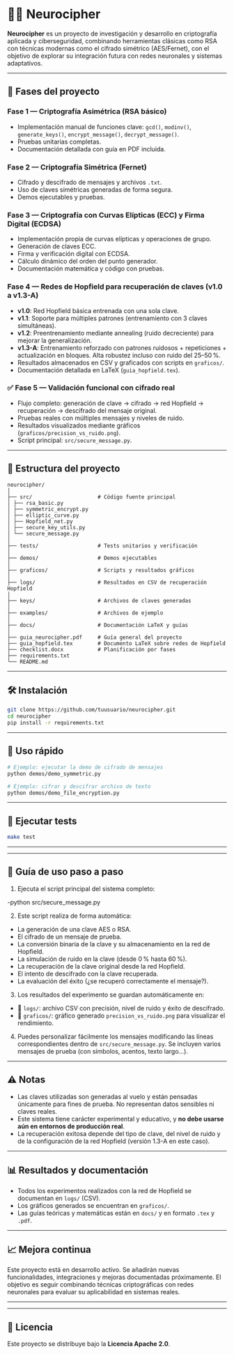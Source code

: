 # 🧠🔐 Neurocipher

**Neurocipher** es un proyecto de investigación y desarrollo en criptografía aplicada y ciberseguridad, combinando herramientas clásicas como RSA con técnicas modernas como el cifrado simétrico (AES/Fernet), con el objetivo de explorar su integración futura con redes neuronales y sistemas adaptativos.

---

## 📌 Fases del proyecto

### Fase 1 — Criptografía Asimétrica (RSA básico)

- Implementación manual de funciones clave: `gcd()`, `modinv()`, `generate_keys()`, `encrypt_message()`, `decrypt_message()`.
- Pruebas unitarias completas.
- Documentación detallada con guía en PDF incluida.

### Fase 2 — Criptografía Simétrica (Fernet)

- Cifrado y descifrado de mensajes y archivos `.txt`.
- Uso de claves simétricas generadas de forma segura.
- Demos ejecutables y pruebas.

### Fase 3 — Criptografía con Curvas Elípticas (ECC) y Firma Digital (ECDSA)

- Implementación propia de curvas elípticas y operaciones de grupo.
- Generación de claves ECC.
- Firma y verificación digital con ECDSA.
- Cálculo dinámico del orden del punto generador.
- Documentación matemática y código con pruebas.

### Fase 4 — Redes de Hopfield para recuperación de claves (v1.0 a v1.3-A)

- **v1.0**: Red Hopfield básica entrenada con una sola clave.
- **v1.1**: Soporte para múltiples patrones (entrenamiento con 3 claves simultáneas).
- **v1.2**: Preentrenamiento mediante annealing (ruido decreciente) para mejorar la generalización.
- **v1.3-A**: Entrenamiento reforzado con patrones ruidosos + repeticiones + actualización en bloques. Alta robustez incluso con ruido del 25–50 %.
- Resultados almacenados en CSV y graficados con scripts en `graficos/`.
- Documentación detallada en LaTeX (`guia_hopfield.tex`).

### ✅ Fase 5 — Validación funcional con cifrado real
- Flujo completo: generación de clave → cifrado → red Hopfield → recuperación → descifrado del mensaje original.
- Pruebas reales con múltiples mensajes y niveles de ruido.
- Resultados visualizados mediante gráficos (`graficos/precision_vs_ruido.png`).
- Script principal: `src/secure_message.py`.

---

## 📂 Estructura del proyecto

```
neurocipher/
│
├── src/                     # Código fuente principal
│ ├── rsa_basic.py
│ ├── symmetric_encrypt.py
│ ├── elliptic_curve.py
│ ├── Hopfield_net.py
│ ├── secure_key_utils.py
│ └── secure_message.py
│
├── tests/                   # Tests unitarios y verificación
│
├── demos/                   # Demos ejecutables
│
├── graficos/                # Scripts y resultados gráficos
│
├── logs/                    # Resultados en CSV de recuperación Hopfield
│
├── keys/                    # Archivos de claves generadas
│
├── examples/                # Archivos de ejemplo
│
├── docs/                    # Documentación LaTeX y guías
│
├── guia_neurocipher.pdf     # Guía general del proyecto
├── guia_hopfield.tex        # Documento LaTeX sobre redes de Hopfield
├── checklist.docx           # Planificación por fases
├── requirements.txt
└── README.md
```

---

## 🛠️ Instalación

```bash
git clone https://github.com/tuusuario/neurocipher.git
cd neurocipher
pip install -r requirements.txt
```

---

## 🚀 Uso rápido

```bash
# Ejemplo: ejecutar la demo de cifrado de mensajes
python demos/demo_symmetric.py

# Ejemplo: cifrar y descifrar archivo de texto
python demos/demo_file_encryption.py
```

---

## 🧪 Ejecutar tests

```bash
make test
```

---

---

## 📘 Guía de uso paso a paso

1. Ejecuta el script principal del sistema completo:

-python src/secure_message.py


2. Este script realiza de forma automática:

- La generación de una clave AES o RSA.
- El cifrado de un mensaje de prueba.
- La conversión binaria de la clave y su almacenamiento en la red de Hopfield.
- La simulación de ruido en la clave (desde 0 % hasta 60 %).
- La recuperación de la clave original desde la red Hopfield.
- El intento de descifrado con la clave recuperada.
- La evaluación del éxito (¿se recuperó correctamente el mensaje?).

3. Los resultados del experimento se guardan automáticamente en:

- 📁 `logs/`: archivo CSV con precisión, nivel de ruido y éxito de descifrado.
- 📁 `graficos/`: gráfico generado `precision_vs_ruido.png` para visualizar el rendimiento.

4. Puedes personalizar fácilmente los mensajes modificando las líneas correspondientes dentro de `src/secure_message.py`. Se incluyen varios mensajes de prueba (con símbolos, acentos, texto largo...).

---

## ⚠️ Notas

- Las claves utilizadas son generadas al vuelo y están pensadas únicamente para fines de prueba. No representan datos sensibles ni claves reales.
- Este sistema tiene carácter experimental y educativo, y **no debe usarse aún en entornos de producción real**.
- La recuperación exitosa depende del tipo de clave, del nivel de ruido y de la configuración de la red Hopfield (versión 1.3-A en este caso).


---

## 📊 Resultados y documentación

- Todos los experimentos realizados con la red de Hopfield se documentan en `logs/` (CSV).
- Los gráficos generados se encuentran en `graficos/`.
- Las guías teóricas y matemáticas están en `docs/` y en formato `.tex` y `.pdf`.

---

## 📈 Mejora continua

Este proyecto está en desarrollo activo. Se añadirán nuevas funcionalidades, integraciones y mejoras documentadas próximamente. El objetivo es seguir combinando técnicas criptográficas con redes neuronales para evaluar su aplicabilidad en sistemas reales.

---



---

## 📄 Licencia

Este proyecto se distribuye bajo la **Licencia Apache 2.0**.
